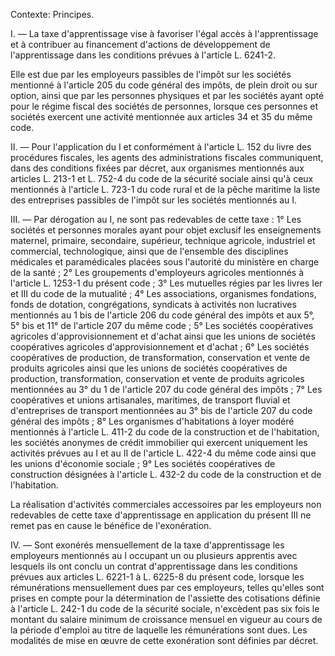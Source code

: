 Contexte: Principes.

I. — La taxe d'apprentissage vise à favoriser l'égal accès à l'apprentissage et à contribuer au financement d'actions de développement de l'apprentissage dans les conditions prévues à l'article L. 6241-2.

Elle est due par les employeurs passibles de l'impôt sur les sociétés mentionné à l'article 205 du code général des impôts, de plein droit ou sur option, ainsi que par les personnes physiques et par les sociétés ayant opté pour le régime fiscal des sociétés de personnes, lorsque ces personnes et sociétés exercent une activité mentionnée aux articles 34 et 35 du même code.

II. — Pour l'application du I et conformément à l'article L. 152 du livre des procédures fiscales, les agents des administrations fiscales communiquent, dans des conditions fixées par décret, aux organismes mentionnés aux articles L. 213-1 et L. 752-4 du code de la sécurité sociale ainsi qu'à ceux mentionnés à l'article L. 723-1 du code rural et de la pêche maritime la liste des entreprises passibles de l'impôt sur les sociétés mentionnés au I.

III. — Par dérogation au I, ne sont pas redevables de cette taxe : 1° Les sociétés et personnes morales ayant pour objet exclusif les enseignements maternel, primaire, secondaire, supérieur, technique agricole, industriel et commercial, technologique, ainsi que de l'ensemble des disciplines médicales et paramédicales placées sous l'autorité du ministère en charge de la santé ; 2° Les groupements d'employeurs agricoles mentionnés à l'article L. 1253-1 du présent code ; 3° Les mutuelles régies par les livres Ier et III du code de la mutualité ; 4° Les associations, organismes fondations, fonds de dotation, congrégations, syndicats à activités non lucratives mentionnés au 1 bis de l'article 206 du code général des impôts et aux 5°, 5° bis et 11° de l'article 207 du même code ; 5° Les sociétés coopératives agricoles d'approvisionnement et d'achat ainsi que les unions de sociétés coopératives agricoles d'approvisionnement et d'achat ; 6° Les sociétés coopératives de production, de transformation, conservation et vente de produits agricoles ainsi que les unions de sociétés coopératives de production, transformation, conservation et vente de produits agricoles mentionnées au 3° du 1 de l'article 207 du code général des impôts ; 7° Les coopératives et unions artisanales, maritimes, de transport fluvial et d'entreprises de transport mentionnées au 3° bis de l'article 207 du code général des impôts ; 8° Les organismes d'habitations à loyer modéré mentionnés à l'article L. 411-2 du code de la construction et de l'habitation, les sociétés anonymes de crédit immobilier qui exercent uniquement les activités prévues au I et au II de l'article L. 422-4 du même code ainsi que les unions d'économie sociale ; 9° Les sociétés coopératives de construction désignées à l'article L. 432-2 du code de la construction et de l'habitation.

La réalisation d'activités commerciales accessoires par les employeurs non redevables de cette taxe d'apprentissage en application du présent III ne remet pas en cause le bénéfice de l'exonération.

IV. — Sont exonérés mensuellement de la taxe d'apprentissage les employeurs mentionnés au I occupant un ou plusieurs apprentis avec lesquels ils ont conclu un contrat d'apprentissage dans les conditions prévues aux articles L. 6221-1 à L. 6225-8 du présent code, lorsque les rémunérations mensuellement dues par ces employeurs, telles qu'elles sont prises en compte pour la détermination de l'assiette des cotisations définie à l'article L. 242-1 du code de la sécurité sociale, n'excèdent pas six fois le montant du salaire minimum de croissance mensuel en vigueur au cours de la période d'emploi au titre de laquelle les rémunérations sont dues. Les modalités de mise en œuvre de cette exonération sont définies par décret.